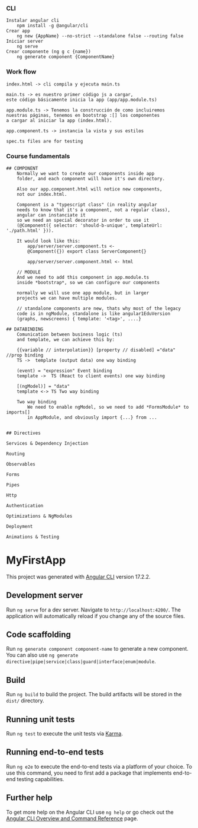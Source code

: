 ### CLI
    Instalar angular cli
        npm install -g @angular/cli
    Crear app
        ng new {AppName} --no-strict --standalone false --routing false
    Iniciar server
        ng serve
    Crear componente (ng g c {name})
        ng generate component {ComponentName}









### Work flow
    index.html -> cli compila y ejecuta main.ts
    
    main.ts -> es nuestro primer código js a cargar, 
    este código básicamente inicia la app (app/app.module.ts)
    
    app.module.ts -> Tenemos la construcción de como incluiremos 
    nuestras páginas, tenemos en bootstrap :[] los componentes 
    a cargar al iniciar la app (index.html).
    
    app.component.ts -> instancia la vista y sus estilos

    spec.ts files are for testing




### Course fundamentals

    ## COMPONENT
        Normally we want to create our components inside app 
        folder, and each component will have it's own directory.
        
        Also our app.component.html will notice new components, 
        not our index.html.
        
        Component is a "typescript class" (in reality angular 
        needs to know that it's a component, not a regular class), 
        angular can instanciate it
        so we need an special decorator in order to use it 
        (@Component({ selector: 'should-b-unique', templateUrl: './path.html' })).

        It would look like this:
            app/server/server.component.ts <- 
            @Component({}) export class ServerComponent{}
            
            app/server/server.component.html <- html

        // MODULE
        And we need to add this component in app.module.ts 
        inside *bootstrap*, so we can configure our components
        
        normally we will use one app module, but in larger 
        projects we can have multiple modules.

        // standalone components are new, thats why most of the legacy 
        code is in ngModule, standalone is like angular1EduVersion 
        (graphs, newscreens) { template: '<tag>', ....}

    ## DATABINDING
        Comunication between business logic (ts) 
        and template, we can achieve this by:
        
        {{variable // interpolation}} [property // disabled] ="data" //prop binding     
        TS ->  template (output data) one way binding
        
        (event) = "expression" Event binding                                            
        template ->  TS (React to client events) one way binding
        
        [(ngModel)] = "data"                                                            
        template <-> TS Two way binding

        Two way binding
            We need to enable ngModel, so we need to add *FormsModule* to imports[] 
            in AppModule, and obviously import {...} from ...
        
    
    ## Directives

    Services & Dependency Injection

    Routing

    Observables

    Forms

    Pipes

    Http

    Authentication

    Optimizations & NgModules

    Deployment

    Animations & Testing

# MyFirstApp

This project was generated with [Angular CLI](https://github.com/angular/angular-cli) version 17.2.2.

## Development server

Run `ng serve` for a dev server. Navigate to `http://localhost:4200/`. The application will automatically reload if you change any of the source files.

## Code scaffolding

Run `ng generate component component-name` to generate a new component. You can also use `ng generate directive|pipe|service|class|guard|interface|enum|module`.

## Build

Run `ng build` to build the project. The build artifacts will be stored in the `dist/` directory.

## Running unit tests

Run `ng test` to execute the unit tests via [Karma](https://karma-runner.github.io).

## Running end-to-end tests

Run `ng e2e` to execute the end-to-end tests via a platform of your choice. To use this command, you need to first add a package that implements end-to-end testing capabilities.

## Further help

To get more help on the Angular CLI use `ng help` or go check out the [Angular CLI Overview and Command Reference](https://angular.io/cli) page.
